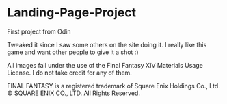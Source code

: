 # Landing-Page-Project
 First project from Odin

Tweaked it since I saw some others on the site doing it.  I really like this game and want other people to give it a shot :)

All images fall under the use of the Final Fantasy XIV Materials Usage License.  I do not take credit for any of them.

FINAL FANTASY is a registered trademark of Square Enix Holdings Co., Ltd.
© SQUARE ENIX CO., LTD. All Rights Reserved.